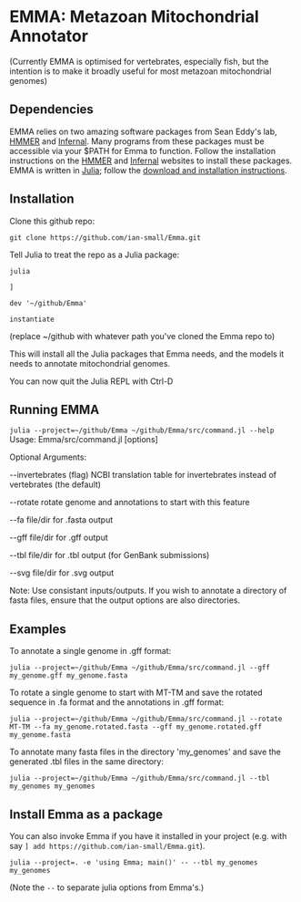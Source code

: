 # EMMA: Metazoan Mitochondrial Annotator
(Currently EMMA is optimised for vertebrates, especially fish, but the intention is to make it broadly useful for most metazoan mitochondrial genomes)

## Dependencies
EMMA relies on two amazing software packages from Sean Eddy's lab, [HMMER](http://hmmer.org) and [Infernal](http://eddylab.org/infernal/). Many programs from these packages must be accessible via your $PATH for Emma to function. Follow the installation instructions on the [HMMER](http://hmmer.org) and [Infernal](http://eddylab.org/infernal/) websites to install these packages.
EMMA is written in [Julia](https://julialang.org); follow the [download and installation instructions](https://julialang.org/downloads/).

## Installation
Clone this github repo:

`git clone https://github.com/ian-small/Emma.git`

Tell Julia to treat the repo as a Julia package:

`julia`

`]`

`dev '~/github/Emma'`

`instantiate`

(replace ~/github with whatever path you've cloned the Emma repo to)

This will install all the Julia packages that Emma needs, and the models it needs to annotate mitochondrial genomes.

You can now quit the Julia REPL with Ctrl-D

## Running EMMA
`julia --project=~/github/Emma ~/github/Emma/src/command.jl --help`                                             
Usage: Emma/src/command.jl [options] <FASTA file or directory>

Optional Arguments:

--invertebrates (flag) NCBI translation table  for
invertebrates instead of vertebrates (the default)

--rotate rotate genome and annotations to start with this feature

--fa file/dir for .fasta output

--gff file/dir for .gff output
            
--tbl file/dir for .tbl output (for GenBank submissions)
            
--svg file/dir for .svg output
      
Note: Use consistant inputs/outputs. If you wish to annotate a directory of fasta files, ensure that the output options are also directories.

## Examples

To annotate a single genome in .gff format:

`julia --project=~/github/Emma ~/github/Emma/src/command.jl --gff my_genome.gff my_genome.fasta`

To rotate a single genome to start with MT-TM and save the rotated sequence in .fa format and the annotations in .gff format:

`julia --project=~/github/Emma ~/github/Emma/src/command.jl --rotate MT-TM --fa my_genome.rotated.fasta --gff my_genome.rotated.gff my_genome.fasta`

To annotate many fasta files in the directory 'my_genomes' and save the generated .tbl files in the same directory:

`julia --project=~/github/Emma ~/github/Emma/src/command.jl --tbl my_genomes my_genomes`

## Install Emma as a package

You can also invoke Emma if you have it installed in your project (e.g. with say
`] add https://github.com/ian-small/Emma.git`).

`julia --project=. -e 'using Emma; main()' -- --tbl my_genomes my_genomes`

(Note the `--` to separate julia options from Emma's.)
